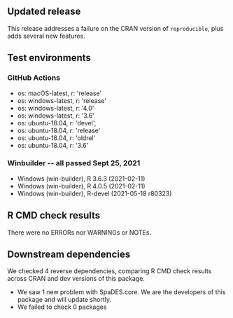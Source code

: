 ## Updated release

This release addresses a failure on the CRAN version of `reproducible`, plus adds several new features.

## Test environments

### GitHub Actions
- os: macOS-latest,   r: 'release'
- os: windows-latest, r: 'release'
- os: windows-latest, r: '4.0'
- os: windows-latest, r: '3.6'
- os: ubuntu-18.04,   r: 'devel', 
- os: ubuntu-18.04,   r: 'release'
- os: ubuntu-18.04,   r: 'oldrel'
- os: ubuntu-18.04,   r: '3.6'
          
### Winbuilder -- all passed Sept 25, 2021
* Windows                 (win-builder), R 3.6.3 (2021-02-11)
* Windows                 (win-builder), R 4.0.5 (2021-02-11)
* Windows                 (win-builder), R-devel (2021-05-18 r80323)

## R CMD check results

There were no ERRORs nor WARNINGs or NOTEs.

## Downstream dependencies

We checked 4 reverse dependencies, comparing R CMD check results across CRAN and dev versions of this package.

 * We saw 1 new problem with SpaDES.core. We are the developers of this package and will update shortly.
 * We failed to check 0 packages
